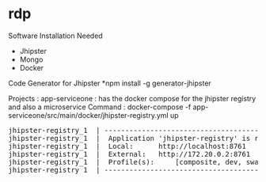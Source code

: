 # rdp


Software Installation Needed
* Jhipster 
* Mongo
* Docker

Code Generator for Jhipster
*npm install -g generator-jhipster


Projects : 
 app-serviceone : has the docker compose for the jhipster registry and also a microservice
 Command :        docker-compose -f app-serviceone/src/main/docker/jhipster-registry.yml  up
<pre>
jhipster-registry_1  | ----------------------------------------------------
jhipster-registry_1  | 	Application 'jhipster-registry' is running! Access URLs:
jhipster-registry_1  | 	Local: 		http://localhost:8761
jhipster-registry_1  | 	External: 	http://172.20.0.2:8761
jhipster-registry_1  | 	Profile(s): 	[composite, dev, swagger, uaa]
jhipster-registry_1  | ----------------------------------------------------
</pre>
